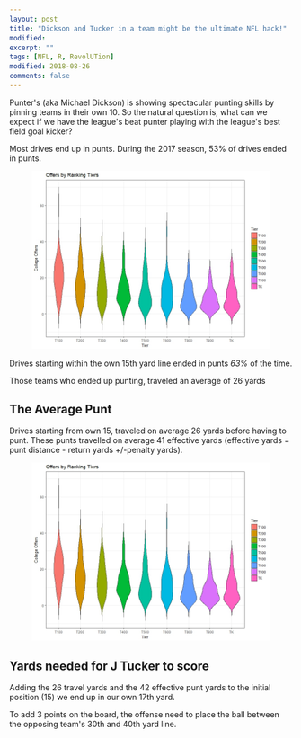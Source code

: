 ```yaml
---
layout: post
title: "Dickson and Tucker in a team might be the ultimate NFL hack!"
modified:
excerpt: ""
tags: [NFL, R, RevolUTion]
modified: 2018-08-26
comments: false
---
```



Punter's (aka Michael Dickson) is showing spectacular punting skills by pinning teams in their own 10. So the natural question is, what can we expect if we have the league's beat punter playing with the league's best field goal kicker?


Most drives end up in punts. During the 2017 season, 53% of drives ended in punts.

<p> 
<figure>
     <img src="/images/recruiting2018/Tier_offers.jpeg">
    <figcaption></figcaption>
</figure>

Drives starting within the own 15th yard line ended in punts *63%* of the time.

Those teams who ended up punting, traveled an average of 26 yards

## The Average Punt

Drives starting from own 15, traveled on average 26 yards before having to punt. These punts travelled on average 41 effective yards (effective yards = punt distance - return yards +/-penalty yards). 

<p> 
<figure>
     <img src="/images/recruiting2018/Tier_offers.jpeg">
    <figcaption></figcaption>
</figure>
     

## Yards needed for J Tucker to score

Adding the 26 travel yards and the 42 effective punt yards to the initial position (15) we end up in our own 17th yard. 





To add 3 points on the board, the offense need to place the ball between the opposing team's 30th and 40th yard line. 


 
